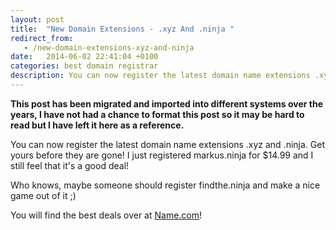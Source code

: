 ```yaml
---
layout: post
title:  "New Domain Extensions - .xyz And .ninja "
redirect_from:
   - /new-domain-extensions-xyz-and-ninja
date:   2014-06-02 22:41:04 +0100
categories: best domain registrar
description: You can now register the latest domain name extensions .xyz and .ninja. Get yours before they are gone! I just registered markus.ninja for $14.99 and I still feel that it's a good deal! Who knows,...
---
```


**This post has been migrated and imported into different systems over the years, I have not had a chance to format this post so it may be hard to read but I have left it here as a reference.**

You can now register the latest domain name extensions .xyz and .ninja. Get yours before they are gone! I just registered markus.ninja for $14.99 and I still feel that it's a good deal!  
  
 Who knows, maybe someone should register findthe.ninja and make a nice game out of it ;)  
  
 You will find the best deals over at [Name.com](http://name.com "Name.com")!